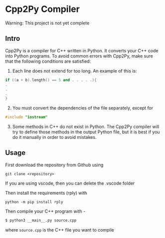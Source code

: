 # Cpp2Py Compiler

Warning: This project is not yet complete

## Intro
Cpp2Py is a compiler for C++ written in Python. It converts your C++ code into Python programs.
To avoid common errors with Cpp2Py, make sure that the following conditions are satisfied:
1. Each line does not extend for too long. An example of this is:
```cpp
if ((a + b).length() == 5 and . . . . .){
.
.
.
}
```
2. You must convert the dependencies of the file separately, except for
```cpp
#include "iostream"
```
3. Some methods in C++ do not exist in Python. The Cpp2Py compiler will try to define those methods in the output Python file, but it is best if you do it manually in order to avoid mistakes.

## Usage

First download the repository from Github using

```git
git clone <repository>
```
If you are using vscode, then you can delete the .vscode folder

Then install the requirements (rply) with

```
python -m pip install rply
```

Then compile your C++ program with -
```bash
$ python3 __main__.py source.cpp
```
where `source.cpp` is the C++ file you want to compile